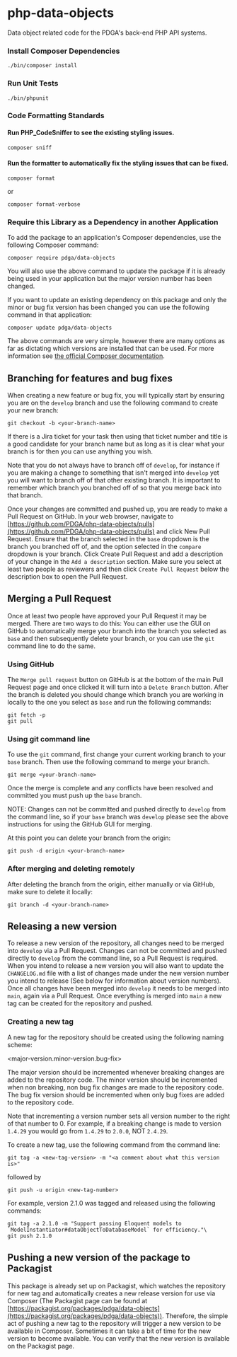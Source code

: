 # php-data-objects

Data object related code for the PDGA's back-end PHP API systems.

### Install Composer Dependencies

```
./bin/composer install
```

### Run Unit Tests

```
./bin/phpunit
```

### Code Formatting Standards
#### Run PHP_CodeSniffer to see the existing styling issues.
```
composer sniff
```

#### Run the formatter to automatically fix the styling issues that can be fixed.
```
composer format
```
or 
```
composer format-verbose
```
### Require this Library as a Dependency in another Application

To add the package to an application's Composer dependencies, use the following Composer command:

```composer require pdga/data-objects```

You will also use the above command to update the package if it is already being used in your application
but the major version number has been changed.

If you want to update an existing dependency on this package and only the minor or bug fix version has been
changed you can use the following command in that application:

```composer update pdga/data-objects```

The above commands are very simple, however there are many options as far as dictating which versions are
installed that can be used. For more information see [the official Composer documentation](https://getcomposer.org/doc/articles/versions.md#writing-version-constraints).

## Branching for features and bug fixes

When creating a new feature or bug fix, you will typically start by ensuring you are on the `develop` branch and use the following
command to create your new branch:

```git checkout -b <your-branch-name>```

If there is a Jira ticket for your task then using that ticket number and title is a good candidate for your branch name
but as long as it is clear what your branch is for then you can use anything you wish.

Note that you do not always have to branch off of `develop`, for instance if you are making a change to something that isn't merged
into `develop` yet you will want to branch off of that other existing branch. It is important to remember which branch you branched
off of so that you merge back into that branch.

Once your changes are committed and pushed up, you are ready to make a Pull Request on GitHub. In your web browser, navigate to
[https://github.com/PDGA/php-data-objects/pulls](https://github.com/PDGA/php-data-objects/pulls) and click New Pull Request.
Ensure that the branch selected in the `base` dropdown is the branch you branched off of, and the option selected in the `compare`
dropdown is your branch. Click Create Pull Request and add a description of your change in the `Add a description` section.
Make sure you select at least two people as reviewers and then click `Create Pull Request` below the description box
to open the Pull Request.

## Merging a Pull Request

Once at least two people have approved your Pull Request it may be merged. There are two ways to do this:
You can either use the GUI on GitHub to automatically merge your branch into the branch you selected as `base`
and then subsequently delete your branch, or you can use the `git` command line to do the same.

### Using GitHub

The `Merge pull request` button on GitHub is at the bottom of the main Pull Request page and once clicked it
will turn into a `Delete Branch` button. After the branch is deleted you should change which branch you are working
in locally to the one you select as `base` and run the following commands:

```
git fetch -p
git pull
```
### Using git command line

To use the `git` command, first change your current working branch to your `base` branch.  Then use the following
command to merge your branch.

```git merge <your-branch-name>```

Once the merge is complete and any conflicts have been resolved and committed you must push up the `base` branch.

NOTE: Changes can not be committed and pushed directly to `develop` from the command line, so if your `base` branch was
`develop` please see the above instructions for using the GitHub GUI for merging.

At this point you can delete your branch from the origin:

```git push -d origin <your-branch-name>```

### After merging and deleting remotely

After deleting the branch from the origin, either manually or via GitHub, make sure to delete it locally:

```git branch -d <your-branch-name>```

## Releasing a new version

To release a new version of the repository, all changes need to be merged into `develop` via a Pull Request.
Changes can not be committed and pushed directly to `develop` from the command line, so a Pull Request is required.
When you intend to release a new version you will also want to update the `CHANGELOG.md` file with a list of changes
made under the new version number you intend to release (See below for information about version numbers).
Once all changes have been merged into `develop` it needs to be merged into `main`, again via a Pull Request.
Once everything is merged into `main` a new tag can be created for the repository and pushed.

### Creating a new tag

A new tag for the repository should be created using the following naming scheme:

<major-version.minor-version.bug-fix>

The major version should be incremented whenever breaking changes are added to the repository code.
The minor version should be incremented when non breaking, non bug fix changes are made to the repository code.
The bug fix version should be incremented when only bug fixes are added to the repository code.

Note that incrementing a version number sets all version number to the right of that number to 0.
For example, if a breaking change is made to version `1.4.29` you would go from `1.4.29` to `2.0.0`, NOT `2.4.29`.

To create a new tag, use the following command from the command line:

```git tag -a <new-tag-version> -m "<a comment about what this version is>"```

followed by

```git push -u origin <new-tag-number>```

For example, version 2.1.0 was tagged and released using the following commands:

```
git tag -a 2.1.0 -m "Support passing Eloquent models to `ModelInstantiator#dataObjectToDatabaseModel` for efficiency."\
git push 2.1.0
```

## Pushing a new version of the package to Packagist

This package is already set up on Packagist, which watches the repository for new tag and automatically
creates a new release version for use via Composer (The Packagist page can be found at [https://packagist.org/packages/pdga/data-objects](https://packagist.org/packages/pdga/data-objects)).
Therefore, the simple act of pushing a new tag to the repository will trigger a new version to be available in Composer.
Sometimes it can take a bit of time for the new version to become available. You can verify that the new version is available on the Packagist page.
